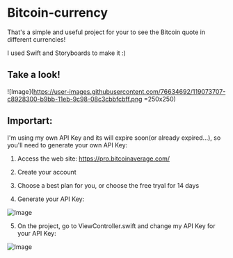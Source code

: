 # Bitcoin-currency

That's a simple and useful project for your to see the Bitcoin quote in different currencies!

I used Swift and Storyboards to make it :)

## Take a look!

![Image](https://user-images.githubusercontent.com/76634692/119073707-c8928300-b9bb-11eb-9c98-08c3cbbfcbff.png =250x250)

## Importart:

I'm using my own API Key and its will expire soon(or already expired...), so you'll need to generate your own API Key:

1. Access the web site: https://pro.bitcoinaverage.com/

2. Create your account

3. Choose a best plan for you, or choose the free tryal for 14 days

4. Generate your API Key:

![Image](https://user-images.githubusercontent.com/76634692/119074766-fe3c6980-b9c5-11eb-835c-9130ab106e2f.png)

5. On the project, go to ViewController.swift and change my API Key for your API Key:

![Image](https://user-images.githubusercontent.com/76634692/119074985-64c18780-b9c6-11eb-9ec2-9cbc33d4091f.png)

